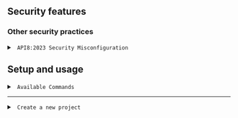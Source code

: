 ## Security features




### Other security practices

<details><summary><code> API8:2023 Security Misconfiguration </code></summary>



| Item                        | Apply  | Status  |
|-----------------------------|--------|---------|
| Appropriate security hardening is missing across any part of the API stack, or if there are improperly configured permissions on cloud services                         | &#9745;| &#9745; |
| The latest security patches are missing, or the systems are out of date            | &#9744;| &#9744; |
| Unnecessary features are enabled (e.g. HTTP verbs, logging features) | &#9744;| &#9744; |
| There are discrepancies in the way incoming requests are processed by servers in the HTTP server chain | &#9744;| &#9744; |
| Transport Layer Security (TLS) is missing | &#9744;| &#9744; |
| Security or cache control directives are not sent to clients                 | &#9744;| &#9744; |
| A Cross-Origin Resource Sharing (CORS) policy is missing or improperly set          | &#9744;| &#9744; |
| Error messages include stack traces, or expose other sensitive information | &#9744;| &#9744; |




| Item                                                                                     | Relevant | Apply  | Status  |
|------------------------------------------------------------------------------------------|----------|--------|---------|
| Appropriate security hardening is missing across any part of the API stack, or if there are improperly configured permissions on cloud services | Loren ipsum          | &#9745; | &#9745;  |
| The latest security patches are missing, or the systems are out of date                  |          | &#9744; | &#9744;  |
| Unnecessary features are enabled (e.g. HTTP verbs, logging features)                     |          | &#9744; | &#9744;  |
| There are discrepancies in the way incoming requests are processed by servers in the HTTP server chain |          | &#9744; | &#9744;  |
| Transport Layer Security (TLS) is missing                                                |          | &#9744; | &#9744;  |
| Security or cache control directives are not sent to clients                             |          | &#9744; | &#9744;  |
| A Cross-Origin Resource Sharing (CORS) policy is missing or improperly set               |          | &#9744; | &#9744;  |
| Error messages include stack traces, or expose other sensitive information               |          | &#9744; | &#9744;  |






</summary></details>

## Setup and usage

<details><summary><code> Available Commands   </code></summary>

##
Available commands

    go run github.com/diego-all/g3notype@latest init

    Available Commands:
      completion  Generate the autocompletion script for the specified shell
      help        Help about any command
      init        Inicializa un nuevo proyecto
      rollback    Restaura los archivos genéricos a partir de los archivos base

</summary></details>

-----------------------------------------------------------
<details><summary><code> Create a new project   </code></summary>
